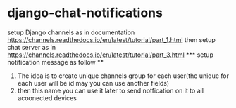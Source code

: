 # django-chat-notifications
setup Django channels as in documentation https://channels.readthedocs.io/en/latest/tutorial/part_1.html
then setup chat server as in https://channels.readthedocs.io/en/latest/tutorial/part_3.html
*** setup notification message as follow **
1. The idea is to create unique channels group for each user(the unique for each user will be id may you can use another fields)
2. then this name you can use it later to send notfication on it to all acoonected devices
